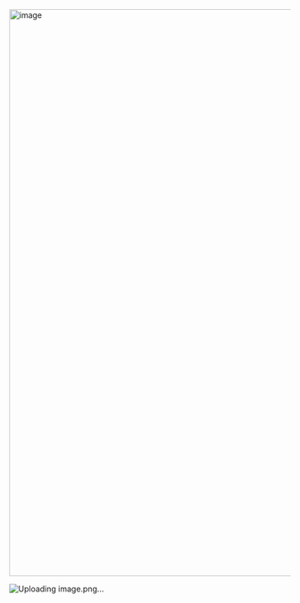 <img width="1918" height="1014" alt="image" src="https://github.com/user-attachments/assets/ea587a3f-5a67-41a2-94b7-ad7ad5903b04" />

![Uploading image.png…]()

